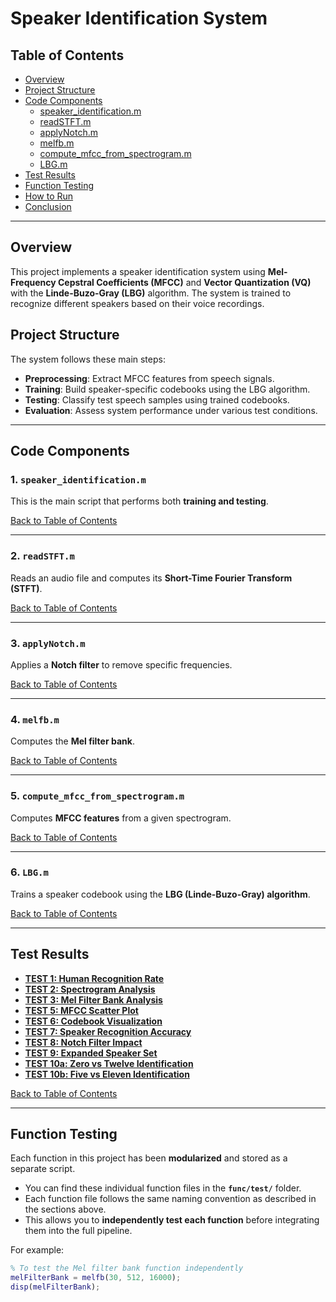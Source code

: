 # **Speaker Identification System**

## **Table of Contents**
- [Overview](#overview)
- [Project Structure](#project-structure)
- [Code Components](#code-components)
  - [speaker_identification.m](#1-speaker_identificationm)
  - [readSTFT.m](#2-readstftm)
  - [applyNotch.m](#3-applynotchm)
  - [melfb.m](#4-melfbm)
  - [compute_mfcc_from_spectrogram.m](#5-compute_mfcc_from_spectrogramm)
  - [LBG.m](#6-lbgm)
- [Test Results](#test-results)
- [Function Testing](#function-testing)
- [How to Run](#how-to-run)
- [Conclusion](#conclusion)

---

## **Overview**
This project implements a speaker identification system using **Mel-Frequency Cepstral Coefficients (MFCC)** and **Vector Quantization (VQ)** with the **Linde-Buzo-Gray (LBG)** algorithm. The system is trained to recognize different speakers based on their voice recordings.

## **Project Structure**
The system follows these main steps:

- **Preprocessing**: Extract MFCC features from speech signals.  
- **Training**: Build speaker-specific codebooks using the LBG algorithm.  
- **Testing**: Classify test speech samples using trained codebooks.  
- **Evaluation**: Assess system performance under various test conditions.  

---

## **Code Components**

### **1. `speaker_identification.m`**
This is the main script that performs both **training and testing**.

[Back to Table of Contents](#table-of-contents)

---

### **2. `readSTFT.m`**
Reads an audio file and computes its **Short-Time Fourier Transform (STFT)**.

[Back to Table of Contents](#table-of-contents)

---

### **3. `applyNotch.m`**
Applies a **Notch filter** to remove specific frequencies.

[Back to Table of Contents](#table-of-contents)

---

### **4. `melfb.m`**
Computes the **Mel filter bank**.

[Back to Table of Contents](#table-of-contents)

---

### **5. `compute_mfcc_from_spectrogram.m`**
Computes **MFCC features** from a given spectrogram.

[Back to Table of Contents](#table-of-contents)

---

### **6. `LBG.m`**
Trains a speaker codebook using the **LBG (Linde-Buzo-Gray) algorithm**.

[Back to Table of Contents](#table-of-contents)

---

## **Test Results**
- **[TEST 1: Human Recognition Rate](#test-1-human-recognition-rate)**
- **[TEST 2: Spectrogram Analysis](#test-2-spectrogram-analysis)**
- **[TEST 3: Mel Filter Bank Analysis](#test-3-mel-filter-bank-analysis)**
- **[TEST 5: MFCC Scatter Plot](#test-5-mfcc-scatter-plot)**
- **[TEST 6: Codebook Visualization](#test-6-codebook-visualization)**
- **[TEST 7: Speaker Recognition Accuracy](#test-7-speaker-recognition-accuracy)**
- **[TEST 8: Notch Filter Impact](#test-8-notch-filter-impact)**
- **[TEST 9: Expanded Speaker Set](#test-9-expanded-speaker-set)**
- **[TEST 10a: Zero vs Twelve Identification](#test-10a-zero-vs-twelve-identification)**
- **[TEST 10b: Five vs Eleven Identification](#test-10b-five-vs-eleven-identification)**

[Back to Table of Contents](#table-of-contents)

---

## **Function Testing**
Each function in this project has been **modularized** and stored as a separate script.  

- You can find these individual function files in the **`func/test/`** folder.  
- Each function file follows the same naming convention as described in the sections above.  
- This allows you to **independently test each function** before integrating them into the full pipeline.  

For example:
```matlab
% To test the Mel filter bank function independently
melFilterBank = melfb(30, 512, 16000);
disp(melFilterBank);

